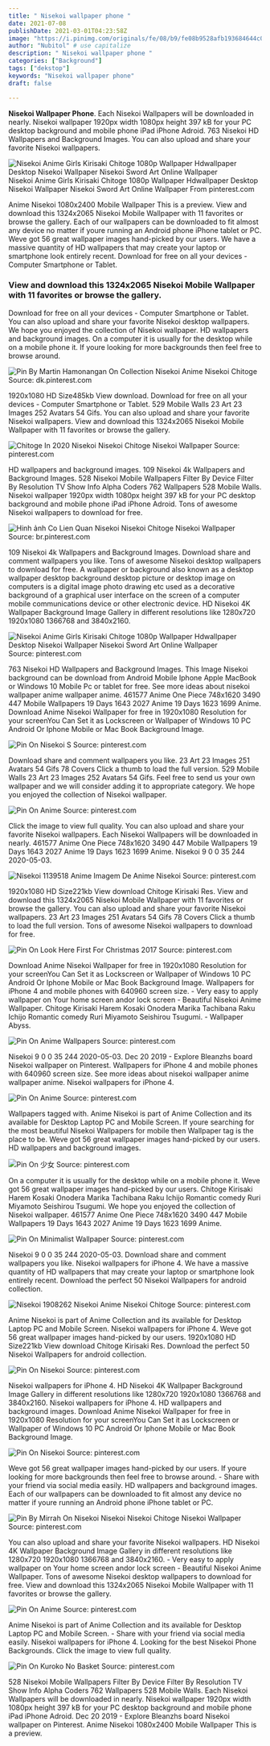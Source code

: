 ```yaml
---
title: " Nisekoi wallpaper phone "
date: 2021-07-08
publishDate: 2021-03-01T04:23:58Z
image: "https://i.pinimg.com/originals/fe/08/b9/fe08b9528afb193684644c0fa65d579b.jpg"
author: "Nubitol" # use capitalize
description: " Nisekoi wallpaper phone "
categories: ["Background"]
tags: ["dekstop"]
keywords: "Nisekoi wallpaper phone"
draft: false

---
```



**Nisekoi Wallpaper Phone**. Each Nisekoi Wallpapers will be downloaded in nearly. Nisekoi wallpaper 1920px width 1080px height 397 kB for your PC desktop background and mobile phone iPad iPhone Adroid. 763 Nisekoi HD Wallpapers and Background Images. You can also upload and share your favorite Nisekoi wallpapers.

![Nisekoi Anime Girls Kirisaki Chitoge 1080p Wallpaper Hdwallpaper Desktop Nisekoi Wallpaper Nisekoi Sword Art Online Wallpaper](https://i.pinimg.com/originals/e3/bd/a0/e3bda02f05facd1ad70b61a157fa21cb.jpg "Nisekoi Anime Girls Kirisaki Chitoge 1080p Wallpaper Hdwallpaper Desktop Nisekoi Wallpaper Nisekoi Sword Art Online Wallpaper")
Nisekoi Anime Girls Kirisaki Chitoge 1080p Wallpaper Hdwallpaper Desktop Nisekoi Wallpaper Nisekoi Sword Art Online Wallpaper From pinterest.com


Anime Nisekoi 1080x2400 Mobile Wallpaper This is a preview. View and download this 1324x2065 Nisekoi Mobile Wallpaper with 11 favorites or browse the gallery. Each of our wallpapers can be downloaded to fit almost any device no matter if youre running an Android phone iPhone tablet or PC. Weve got 56 great wallpaper images hand-picked by our users. We have a massive quantity of HD wallpapers that may create your laptop or smartphone look entirely recent. Download for free on all your devices - Computer Smartphone or Tablet.

### View and download this 1324x2065 Nisekoi Mobile Wallpaper with 11 favorites or browse the gallery.

Download for free on all your devices - Computer Smartphone or Tablet. You can also upload and share your favorite Nisekoi desktop wallpapers. We hope you enjoyed the collection of Nisekoi wallpaper. HD wallpapers and background images. On a computer it is usually for the desktop while on a mobile phone it. If youre looking for more backgrounds then feel free to browse around.


![Pin By Martin Hamonangan On Collection Nisekoi Anime Nisekoi Chitoge](https://i.pinimg.com/originals/7f/21/0d/7f210d08da430df35819f16ff67bb257.jpg "Pin By Martin Hamonangan On Collection Nisekoi Anime Nisekoi Chitoge")
Source: dk.pinterest.com

1920x1080 HD Size485kb View download. Download for free on all your devices - Computer Smartphone or Tablet. 529 Mobile Walls 23 Art 23 Images 252 Avatars 54 Gifs. You can also upload and share your favorite Nisekoi wallpapers. View and download this 1324x2065 Nisekoi Mobile Wallpaper with 11 favorites or browse the gallery.

![Chitoge In 2020 Nisekoi Nisekoi Chitoge Nisekoi Wallpaper](https://i.pinimg.com/originals/4e/ea/e8/4eeae83f5e98a50cf7dd9bf07b9524d2.png "Chitoge In 2020 Nisekoi Nisekoi Chitoge Nisekoi Wallpaper")
Source: pinterest.com

HD wallpapers and background images. 109 Nisekoi 4k Wallpapers and Background Images. 528 Nisekoi Mobile Wallpapers Filter By Device Filter By Resolution TV Show Info Alpha Coders 762 Wallpapers 528 Mobile Walls. Nisekoi wallpaper 1920px width 1080px height 397 kB for your PC desktop background and mobile phone iPad iPhone Adroid. Tons of awesome Nisekoi wallpapers to download for free.

![Hinh ảnh Co Lien Quan Nisekoi Nisekoi Chitoge Nisekoi Wallpaper](https://i.pinimg.com/originals/98/35/c4/9835c4949bba9d69c6e6bd8d888758a4.jpg "Hinh ảnh Co Lien Quan Nisekoi Nisekoi Chitoge Nisekoi Wallpaper")
Source: br.pinterest.com

109 Nisekoi 4k Wallpapers and Background Images. Download share and comment wallpapers you like. Tons of awesome Nisekoi desktop wallpapers to download for free. A wallpaper or background also known as a desktop wallpaper desktop background desktop picture or desktop image on computers is a digital image photo drawing etc used as a decorative background of a graphical user interface on the screen of a computer mobile communications device or other electronic device. HD Nisekoi 4K Wallpaper Background Image Gallery in different resolutions like 1280x720 1920x1080 1366768 and 3840x2160.

![Nisekoi Anime Girls Kirisaki Chitoge 1080p Wallpaper Hdwallpaper Desktop Nisekoi Wallpaper Nisekoi Sword Art Online Wallpaper](https://i.pinimg.com/originals/e3/bd/a0/e3bda02f05facd1ad70b61a157fa21cb.jpg "Nisekoi Anime Girls Kirisaki Chitoge 1080p Wallpaper Hdwallpaper Desktop Nisekoi Wallpaper Nisekoi Sword Art Online Wallpaper")
Source: pinterest.com

763 Nisekoi HD Wallpapers and Background Images. This Image Nisekoi background can be download from Android Mobile Iphone Apple MacBook or Windows 10 Mobile Pc or tablet for free. See more ideas about nisekoi wallpaper anime wallpaper anime. 461577 Anime One Piece 748x1620 3490 447 Mobile Wallpapers 19 Days 1643 2027 Anime 19 Days 1623 1699 Anime. Download Anime Nisekoi Wallpaper for free in 1920x1080 Resolution for your screenYou Can Set it as Lockscreen or Wallpaper of Windows 10 PC Android Or Iphone Mobile or Mac Book Background Image.

![Pin On Nisekoi S](https://i.pinimg.com/originals/27/3d/5c/273d5ccf19439f47841fa8e89621c136.jpg "Pin On Nisekoi S")
Source: pinterest.com

Download share and comment wallpapers you like. 23 Art 23 Images 251 Avatars 54 Gifs 78 Covers Click a thumb to load the full version. 529 Mobile Walls 23 Art 23 Images 252 Avatars 54 Gifs. Feel free to send us your own wallpaper and we will consider adding it to appropriate category. We hope you enjoyed the collection of Nisekoi wallpaper.

![Pin On Anime](https://i.pinimg.com/originals/e7/6b/cf/e76bcfd7f662af3f3bb6b4c58dd44649.png "Pin On Anime")
Source: pinterest.com

Click the image to view full quality. You can also upload and share your favorite Nisekoi wallpapers. Each Nisekoi Wallpapers will be downloaded in nearly. 461577 Anime One Piece 748x1620 3490 447 Mobile Wallpapers 19 Days 1643 2027 Anime 19 Days 1623 1699 Anime. Nisekoi 9 0 0 35 244 2020-05-03.

![Nisekoi 1139518 Anime Imagem De Anime Nisekoi](https://i.pinimg.com/originals/8c/0f/5c/8c0f5cccd9c3d822a1c9aaf816edc447.jpg "Nisekoi 1139518 Anime Imagem De Anime Nisekoi")
Source: pinterest.com

1920x1080 HD Size221kb View download Chitoge Kirisaki Res. View and download this 1324x2065 Nisekoi Mobile Wallpaper with 11 favorites or browse the gallery. You can also upload and share your favorite Nisekoi wallpapers. 23 Art 23 Images 251 Avatars 54 Gifs 78 Covers Click a thumb to load the full version. Tons of awesome Nisekoi wallpapers to download for free.

![Pin On Look Here First For Christmas 2017](https://i.pinimg.com/originals/ac/42/e0/ac42e0d3215cc3023c606079b302bc6f.jpg "Pin On Look Here First For Christmas 2017")
Source: pinterest.com

Download Anime Nisekoi Wallpaper for free in 1920x1080 Resolution for your screenYou Can Set it as Lockscreen or Wallpaper of Windows 10 PC Android Or Iphone Mobile or Mac Book Background Image. Wallpapers for iPhone 4 and mobile phones with 640960 screen size. - Very easy to apply wallpaper on Your home screen andor lock screen - Beautiful Nisekoi Anime Wallpaper. Chitoge Kirisaki Harem Kosaki Onodera Marika Tachibana Raku Ichijo Romantic comedy Ruri Miyamoto Seishirou Tsugumi. - Wallpaper Abyss.

![Pin On Anime Wallpapers](https://i.pinimg.com/564x/b1/27/61/b12761b38f123448e333e5a6aab6c73b.jpg "Pin On Anime Wallpapers")
Source: pinterest.com

Nisekoi 9 0 0 35 244 2020-05-03. Dec 20 2019 - Explore Bleanzhs board Nisekoi wallpaper on Pinterest. Wallpapers for iPhone 4 and mobile phones with 640960 screen size. See more ideas about nisekoi wallpaper anime wallpaper anime. Nisekoi wallpapers for iPhone 4.

![Pin On Anime](https://i.pinimg.com/originals/89/58/74/89587489a3727f346e6b0531af326b68.jpg "Pin On Anime")
Source: pinterest.com

Wallpapers tagged with. Anime Nisekoi is part of Anime Collection and its available for Desktop Laptop PC and Mobile Screen. If youre searching for the most beautiful Nisekoi Wallpapers for mobile then Wallpaper tag is the place to be. Weve got 56 great wallpaper images hand-picked by our users. HD wallpapers and background images.

![Pin On 少女](https://i.pinimg.com/originals/a9/63/04/a96304fef80ca120cfb5443980fcad21.jpg "Pin On 少女")
Source: pinterest.com

On a computer it is usually for the desktop while on a mobile phone it. Weve got 56 great wallpaper images hand-picked by our users. Chitoge Kirisaki Harem Kosaki Onodera Marika Tachibana Raku Ichijo Romantic comedy Ruri Miyamoto Seishirou Tsugumi. We hope you enjoyed the collection of Nisekoi wallpaper. 461577 Anime One Piece 748x1620 3490 447 Mobile Wallpapers 19 Days 1643 2027 Anime 19 Days 1623 1699 Anime.

![Pin On Minimalist Wallpaper](https://i.pinimg.com/originals/c9/a0/b2/c9a0b236315d39e710db97e68c67aaba.jpg "Pin On Minimalist Wallpaper")
Source: pinterest.com

Nisekoi 9 0 0 35 244 2020-05-03. Download share and comment wallpapers you like. Nisekoi wallpapers for iPhone 4. We have a massive quantity of HD wallpapers that may create your laptop or smartphone look entirely recent. Download the perfect 50 Nisekoi Wallpapers for android collection.

![Nisekoi 1908262 Nisekoi Anime Nisekoi Chitoge](https://i.pinimg.com/originals/7e/21/08/7e21082ed81c17a1d2b89c5e70b34f58.jpg "Nisekoi 1908262 Nisekoi Anime Nisekoi Chitoge")
Source: pinterest.com

Anime Nisekoi is part of Anime Collection and its available for Desktop Laptop PC and Mobile Screen. Nisekoi wallpapers for iPhone 4. Weve got 56 great wallpaper images hand-picked by our users. 1920x1080 HD Size221kb View download Chitoge Kirisaki Res. Download the perfect 50 Nisekoi Wallpapers for android collection.

![Pin On Nisekoi](https://i.pinimg.com/originals/4c/36/e2/4c36e241d6fd3b35175223bebccd8c4a.png "Pin On Nisekoi")
Source: pinterest.com

Nisekoi wallpapers for iPhone 4. HD Nisekoi 4K Wallpaper Background Image Gallery in different resolutions like 1280x720 1920x1080 1366768 and 3840x2160. Nisekoi wallpapers for iPhone 4. HD wallpapers and background images. Download Anime Nisekoi Wallpaper for free in 1920x1080 Resolution for your screenYou Can Set it as Lockscreen or Wallpaper of Windows 10 PC Android Or Iphone Mobile or Mac Book Background Image.

![Pin On Nisekoi](https://i.pinimg.com/736x/d3/3a/dc/d33adcab2209bf36de3660f47f38913b.jpg "Pin On Nisekoi")
Source: pinterest.com

Weve got 56 great wallpaper images hand-picked by our users. If youre looking for more backgrounds then feel free to browse around. - Share with your friend via social media easily. HD wallpapers and background images. Each of our wallpapers can be downloaded to fit almost any device no matter if youre running an Android phone iPhone tablet or PC.

![Pin By Mirrah On Nisekoi Nisekoi Nisekoi Chitoge Nisekoi Wallpaper](https://i.pinimg.com/originals/af/79/e0/af79e0aed2e5f776c43a4e231b9663b0.png "Pin By Mirrah On Nisekoi Nisekoi Nisekoi Chitoge Nisekoi Wallpaper")
Source: pinterest.com

You can also upload and share your favorite Nisekoi wallpapers. HD Nisekoi 4K Wallpaper Background Image Gallery in different resolutions like 1280x720 1920x1080 1366768 and 3840x2160. - Very easy to apply wallpaper on Your home screen andor lock screen - Beautiful Nisekoi Anime Wallpaper. Tons of awesome Nisekoi desktop wallpapers to download for free. View and download this 1324x2065 Nisekoi Mobile Wallpaper with 11 favorites or browse the gallery.

![Pin On Anime](https://i.pinimg.com/originals/ef/61/e3/ef61e39155c8908481956f876ec2e993.jpg "Pin On Anime")
Source: pinterest.com

Anime Nisekoi is part of Anime Collection and its available for Desktop Laptop PC and Mobile Screen. - Share with your friend via social media easily. Nisekoi wallpapers for iPhone 4. Looking for the best Nisekoi Phone Backgrounds. Click the image to view full quality.

![Pin On Kuroko No Basket](https://i.pinimg.com/originals/fe/08/b9/fe08b9528afb193684644c0fa65d579b.jpg "Pin On Kuroko No Basket")
Source: pinterest.com

528 Nisekoi Mobile Wallpapers Filter By Device Filter By Resolution TV Show Info Alpha Coders 762 Wallpapers 528 Mobile Walls. Each Nisekoi Wallpapers will be downloaded in nearly. Nisekoi wallpaper 1920px width 1080px height 397 kB for your PC desktop background and mobile phone iPad iPhone Adroid. Dec 20 2019 - Explore Bleanzhs board Nisekoi wallpaper on Pinterest. Anime Nisekoi 1080x2400 Mobile Wallpaper This is a preview.


